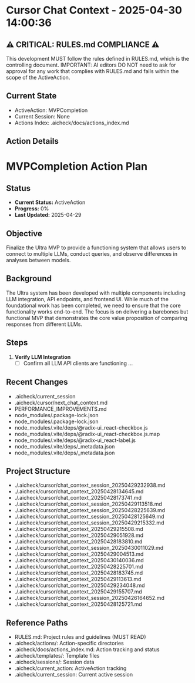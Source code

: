 # Cursor Chat Context - 2025-04-30 14:00:36

## ⚠️ CRITICAL: RULES.md COMPLIANCE ⚠️

This development MUST follow the rules defined in RULES.md, which is the controlling document.
IMPORTANT: AI editors DO NOT need to ask for approval for any work that complies with RULES.md and falls within the scope of the ActiveAction.

## Current State

- ActiveAction: MVPCompletion
- Current Session: None
- Actions Index: .aicheck/docs/actions_index.md

## Action Details

# MVPCompletion Action Plan

## Status

- **Current Status:** ActiveAction
- **Progress:** 0%
- **Last Updated:** 2025-04-29

## Objective

Finalize the Ultra MVP to provide a functioning system that allows users to connect to multiple LLMs, conduct queries, and observe differences in analyses between models.

## Background

The Ultra system has been developed with multiple components including LLM integration, API endpoints, and frontend UI. While much of the foundational work has been completed, we need to ensure that the core functionality works end-to-end. The focus is on delivering a barebones but functional MVP that demonstrates the core value proposition of comparing responses from different LLMs.

## Steps

1. **Verify LLM Integration**
   - [ ] Confirm all LLM API clients are functioning
         ...

## Recent Changes

- .aicheck/current_session
- .aicheck/cursor/next_chat_context.md
- PERFORMANCE_IMPROVEMENTS.md
- node_modules/.package-lock.json
- node_modules/.package-lock.json
- node_modules/.vite/deps/@radix-ui_react-checkbox.js
- node_modules/.vite/deps/@radix-ui_react-checkbox.js.map
- node_modules/.vite/deps/@radix-ui_react-label.js
- node_modules/.vite/deps/\_metadata.json
- node_modules/.vite/deps/\_metadata.json

## Project Structure

- ./.aicheck/cursor/chat_context_session_20250429232938.md
- ./.aicheck/cursor/chat_context_20250428134645.md
- ./.aicheck/cursor/chat_context_20250428173741.md
- ./.aicheck/cursor/chat_context_session_20250429113518.md
- ./.aicheck/cursor/chat_context_session_20250428225639.md
- ./.aicheck/cursor/chat_context_session_20250428125649.md
- ./.aicheck/cursor/chat_context_session_20250429215332.md
- ./.aicheck/cursor/chat_context_20250429215508.md
- ./.aicheck/cursor/chat_context_20250429051928.md
- ./.aicheck/cursor/chat_context_20250428183810.md
- ./.aicheck/cursor/chat_context_session_20250430011029.md
- ./.aicheck/cursor/chat_context_20250429004513.md
- ./.aicheck/cursor/chat_context_20250430140036.md
- ./.aicheck/cursor/chat_context_20250428225701.md
- ./.aicheck/cursor/chat_context_20250428183745.md
- ./.aicheck/cursor/chat_context_20250429113613.md
- ./.aicheck/cursor/chat_context_20250429234048.md
- ./.aicheck/cursor/chat_context_20250429155707.md
- ./.aicheck/cursor/chat_context_session_20250426164652.md
- ./.aicheck/cursor/chat_context_20250428125721.md

## Reference Paths

- RULES.md: Project rules and guidelines (MUST READ)
- .aicheck/actions/: Action-specific directories
- .aicheck/docs/actions_index.md: Action tracking and status
- .aicheck/templates/: Template files
- .aicheck/sessions/: Session data
- .aicheck/current_action: ActiveAction tracking
- .aicheck/current_session: Current active session

